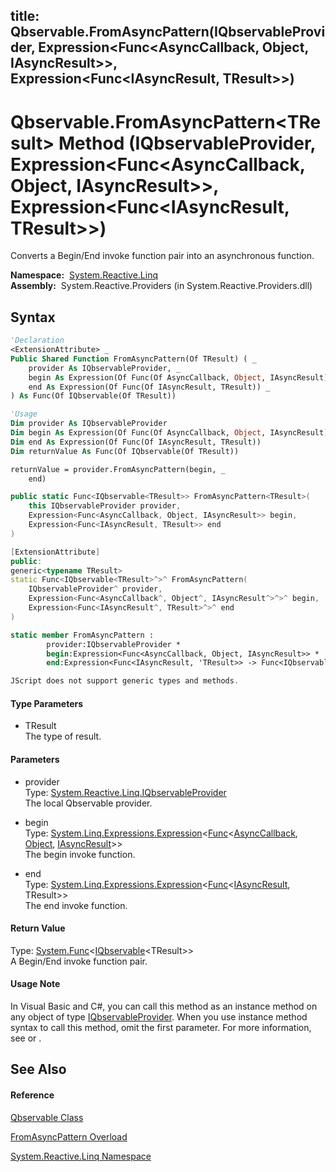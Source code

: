 title: Qbservable.FromAsyncPattern<TResult>(IQbservableProvider, Expression<Func<AsyncCallback, Object, IAsyncResult>>, Expression<Func<IAsyncResult, TResult>>)
---
# Qbservable.FromAsyncPattern\<TResult\> Method (IQbservableProvider, Expression\<Func\<AsyncCallback, Object, IAsyncResult\>\>, Expression\<Func\<IAsyncResult, TResult\>\>)

Converts a Begin/End invoke function pair into an asynchronous function.

**Namespace:**  [System.Reactive.Linq](System.Reactive.Linq/System.Reactive.Linq)  
**Assembly:**  System.Reactive.Providers (in System.Reactive.Providers.dll)

## Syntax

```vb
'Declaration
<ExtensionAttribute> _
Public Shared Function FromAsyncPattern(Of TResult) ( _
    provider As IQbservableProvider, _
    begin As Expression(Of Func(Of AsyncCallback, Object, IAsyncResult)), _
    end As Expression(Of Func(Of IAsyncResult, TResult)) _
) As Func(Of IQbservable(Of TResult))
```

```vb
'Usage
Dim provider As IQbservableProvider
Dim begin As Expression(Of Func(Of AsyncCallback, Object, IAsyncResult))
Dim end As Expression(Of Func(Of IAsyncResult, TResult))
Dim returnValue As Func(Of IQbservable(Of TResult))

returnValue = provider.FromAsyncPattern(begin, _
    end)
```

```csharp
public static Func<IQbservable<TResult>> FromAsyncPattern<TResult>(
    this IQbservableProvider provider,
    Expression<Func<AsyncCallback, Object, IAsyncResult>> begin,
    Expression<Func<IAsyncResult, TResult>> end
)
```

```c++
[ExtensionAttribute]
public:
generic<typename TResult>
static Func<IQbservable<TResult>^>^ FromAsyncPattern(
    IQbservableProvider^ provider, 
    Expression<Func<AsyncCallback^, Object^, IAsyncResult^>^>^ begin, 
    Expression<Func<IAsyncResult^, TResult>^>^ end
)
```

```fsharp
static member FromAsyncPattern : 
        provider:IQbservableProvider * 
        begin:Expression<Func<AsyncCallback, Object, IAsyncResult>> * 
        end:Expression<Func<IAsyncResult, 'TResult>> -> Func<IQbservable<'TResult>> 
```

```javascript
JScript does not support generic types and methods.
```

#### Type Parameters

- TResult  
  The type of result.

#### Parameters

- provider  
  Type: [System.Reactive.Linq.IQbservableProvider](IQbservableProvider/IQbservableProvider)  
  The local Qbservable provider.

- begin  
  Type: [System.Linq.Expressions.Expression](https://msdn.microsoft.com/en-us/library/Bb335710)\<[Func](https://msdn.microsoft.com/en-us/library/Bb534647)\<[AsyncCallback](https://msdn.microsoft.com/en-us/library/ckbe7yh5), [Object](https://msdn.microsoft.com/en-us/library/e5kfa45b), [IAsyncResult](https://msdn.microsoft.com/en-us/library/ft8a6455)\>\>  
  The begin invoke function.

- end  
  Type: [System.Linq.Expressions.Expression](https://msdn.microsoft.com/en-us/library/Bb335710)\<[Func](https://msdn.microsoft.com/en-us/library/Bb549151)\<[IAsyncResult](https://msdn.microsoft.com/en-us/library/ft8a6455), TResult\>\>  
  The end invoke function.

#### Return Value

Type: [System.Func](https://msdn.microsoft.com/en-us/library/Bb534960)\<[IQbservable](IQbservable/IQbservable(TSource))\<TResult\>\>  
A Begin/End invoke function pair.

#### Usage Note

In Visual Basic and C\#, you can call this method as an instance method on any object of type [IQbservableProvider](IQbservableProvider/IQbservableProvider). When you use instance method syntax to call this method, omit the first parameter. For more information, see [](https://msdn.microsoft.com/en-us/library/Bb384936) or [](https://msdn.microsoft.com/en-us/library/Bb383977).

## See Also

#### Reference

[Qbservable Class](Qbservable/Qbservable)

[FromAsyncPattern Overload](FromAsyncPattern/Qbservable.FromAsyncPattern)

[System.Reactive.Linq Namespace](System.Reactive.Linq/System.Reactive.Linq)








